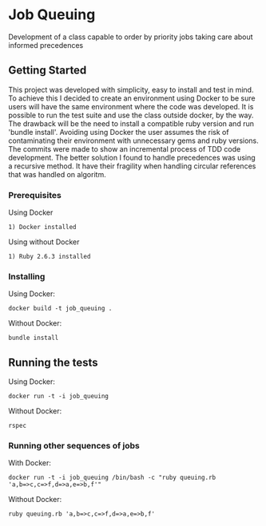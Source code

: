 # Job Queuing

Development of a class capable to order by priority jobs taking care about informed precedences

## Getting Started

This project was developed with simplicity, easy to install and test in mind. To achieve this I decided to create an environment using Docker to be sure users will have the same environment where the code was developed. It is possible to run the test suite and use the class outside docker, by the way. The drawback will be the need to install a compatible ruby version and run 'bundle install'. Avoiding using Docker the user assumes the risk of contaminating their environment with unnecessary gems and ruby versions.
The commits were made to show an incremental process of TDD code development.
The better solution I found to handle precedences was using a recursive method. It have their fragility when handling circular references that was handled on algoritm.

### Prerequisites

Using Docker

```
1) Docker installed
```

Using without Docker

```
1) Ruby 2.6.3 installed
```

### Installing

Using Docker:

```
docker build -t job_queuing .
```

Without Docker:

```
bundle install
```

## Running the tests

Using Docker:

```
docker run -t -i job_queuing
```

Without Docker:

```
rspec
```

### Running other sequences of jobs

With Docker:

```
docker run -t -i job_queuing /bin/bash -c "ruby queuing.rb 'a,b=>c,c=>f,d=>a,e=>b,f'"
```

Without Docker:

```
ruby queuing.rb 'a,b=>c,c=>f,d=>a,e=>b,f'
```
